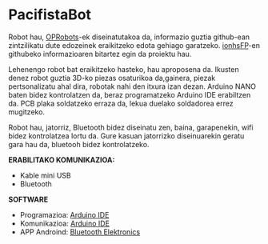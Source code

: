 # PacifistaBot
Robot hau, [OPRobots](https://github.com/OPRobots)-ek diseinatutakoa da, informazio guztia github-ean zintzilikatu dute edozeinek eraikitzeko edota gehiago garatzeko. [ionhsFP](https://github.com/ionhsFP)-en githubeko informazioaren bitartez egin da proiektu hau.

Lehenengo robot bat eraikitzeko hasteko, hau aproposena da. Ikusten denez robot guztia 3D-ko piezas osaturikoa da,gainera, piezak pertsonalizatu ahal dira, robotak nahi den itxura izan dezan. Arduino NANO baten bidez kontrolatzen da, beraz programatzeko Arduino IDE erabiltzen da. PCB plaka soldatzeko erraza da, lekua duelako soldadorea errez mugitzeko.


Robot hau, jatorriz, Bluetooth bidez diseinatu zen, baina, garapenekin, wifi bidez kontrolatzea lortu da. Gure kasuan jatorrizko diseinuarekin geratu gara hau da, bluetooh bidez kontrolatzeko. 

**ERABILITAKO KOMUNIKAZIOA:**
- Kable mini USB
- Bluetooth

**SOFTWARE**
- Programazioa: [Arduino IDE](https://www.arduino.cc/en/software)
- Komunikazioa: [Arduino IDE](https://www.arduino.cc/)
- APP Androind: [Bluetooth Elektronics](https://www.keuwl.com/apps/bluetoothelectronics/)

